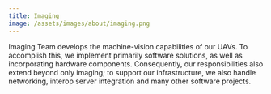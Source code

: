 ```yaml
---
title: Imaging
image: /assets/images/about/imaging.png
---
```

Imaging Team develops the machine-vision capabilities of our UAVs.
To accomplish this, we implement primarily software solutions, as well as incorporating hardware
components.
Consequently, our responsibilities also extend beyond only imaging; to support our infrastructure, we
also handle networking, interop server integration and many other software projects.